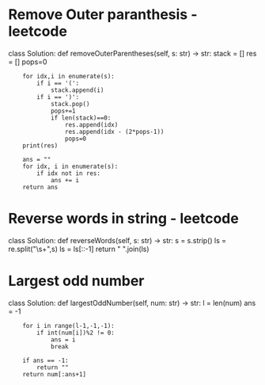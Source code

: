 # Remove Outer paranthesis - leetcode

class Solution:
    def removeOuterParentheses(self, s: str) -> str:
        stack = []
        res = []
        pops=0

        for idx,i in enumerate(s):
            if i == '(':
                stack.append(i)
            if i == ')':
                stack.pop()
                pops+=1
                if len(stack)==0:
                    res.append(idx)
                    res.append(idx - (2*pops-1))
                    pops=0
        print(res)
        
        ans = ""
        for idx, i in enumerate(s):
            if idx not in res:
                ans += i
        return ans

# Reverse words in string - leetcode

class Solution:
   def reverseWords(self, s: str) -> str:
       s = s.strip()
       ls = re.split("\s+",s)
       ls = ls[::-1]
       return " ".join(ls)


# Largest odd number

class Solution:
    def largestOddNumber(self, num: str) -> str:
        l = len(num)
        ans = -1

        for i in range(l-1,-1,-1):
            if int(num[i])%2 != 0:
                ans = i
                break

        if ans == -1:
            return ""
        return num[:ans+1]
        

